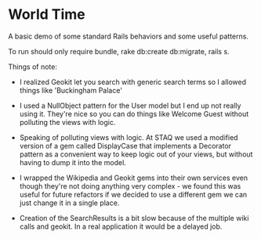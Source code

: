 # World Time

A basic demo of some standard Rails behaviors and some useful patterns.

To run should only require bundle, rake db:create db:migrate, rails s.

Things of note:

* I realized Geokit let you search with generic search terms so I allowed things like 'Buckingham Palace'

* I used a NullObject pattern for the User model but I end up not really using it. They're nice so you can do things like Welcome Guest without polluting the views with logic.

* Speaking of polluting views with logic. At STAQ we used a modified version of a gem called DisplayCase that implements a Decorator pattern as a convenient way to keep logic out of your views, but without having to dump it into the model.

* I wrapped the Wikipedia and Geokit gems into their own services even though they're not doing anything very complex - we found this was useful for future refactors if we decided to use a different gem we can just change it in a single place.

* Creation of the SearchResults is a bit slow because of the multiple wiki calls and geokit. In a real application it would be a delayed job.


